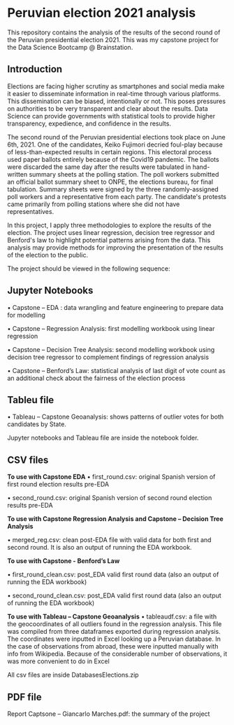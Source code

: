 # Peruvian election 2021 analysis
This repository contains the analysis of the results of the second round of the Peruvian presidential election 2021. 
This was my capstone project for the Data Science Bootcamp @ Brainstation. 

## Introduction
Elections are facing higher scrutiny as smartphones and social media make it easier to disseminate information in real-time through various platforms. This dissemination can be biased, intentionally or not. This poses pressures on authorities to be very transparent and clear about the results. Data Science can provide governments with statistical tools to provide higher transparency, expedience, and confidence in the results.

The second round of the Peruvian presidential elections took place on June 6th, 2021. One of the candidates, Keiko Fujimori decried foul-play because of less-than-expected results in certain regions. This electoral process used paper ballots entirely because of the Covid19 pandemic. The ballots were discarded the same day after the results were tabulated in hand-written summary sheets at the polling station. The poll workers submitted an official ballot summary sheet to ONPE, the elections bureau, for final tabulation. Summary sheets were signed by the three randomly-assigned poll workers and a representative from each party. The candidate's protests came primarily from polling stations where she did not have representatives.  

In this project, I apply three methodologies to explore the results of the election. The project uses linear regression, decision tree regressor and Benford's law to highlight potential patterns arising from the data. This analysis may provide methods for improving the presentation of the results of the election to the public.

The project should be viewed in the following sequence: 

## Jupyter Notebooks 
•	Capstone – EDA : data wrangling and feature engineering to prepare data for modelling  

•	Capstone – Regression Analysis: first modelling workbook using linear regression

•	Capstone – Decision Tree Analysis: second modelling workbook using decision tree regressor to complement findings of regression analysis   

•	Capstone – Benford’s Law: statistical analysis of last digit of vote count as an additional check about the fairness of the election process  

## Tableu file
•	Tableau – Capstone Geoanalysis: shows patterns of outlier votes for both candidates by  State. 

Jupyter notebooks and Tableau file are inside the notebook folder. 

## CSV files 
**To use with Capstone EDA**
•	first_round.csv: original Spanish version of first round election results pre-EDA

•	second_round.csv: original Spanish version of second round election results pre-EDA

**To use with Capstone Regression Analysis and Capstone – Decision Tree Analysis**

•	merged_reg.csv: clean post-EDA file with valid data for both first and second round. It is also an output of running the EDA workbook.

**To use with Capstone - Benford’s Law**

•	first_round_clean.csv: post_EDA valid first round data (also an output of running the EDA workbook)

•	second_round_clean.csv: post_EDA valid first round data (also an output of running the EDA workbook)

**To use with Tableau – Capstone Geoanalysis**
•	tableaudf.csv: a file with the geocoordinates of all outliers found in the regression analysis. This file was compiled from three dataframes exported during regression analysis. The coordinates were inputted in Excel looking up a Peruvian database. In the case of observations from abroad, these were inputted manually with info from Wikipedia. Because of the considerable number of observations, it was more convenient to do in Excel  

All csv files are inside DatabasesElections.zip

## PDF file 
Report Captsone – Giancarlo Marches.pdf: the summary of the project
